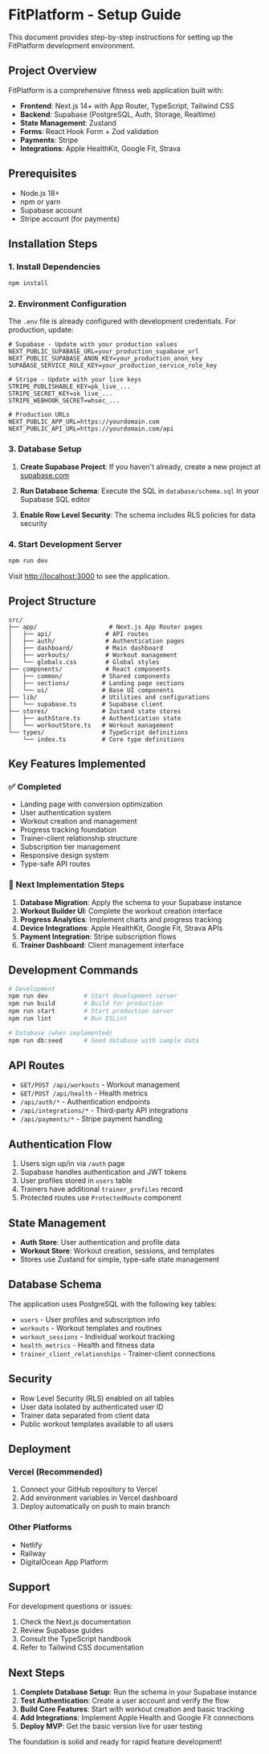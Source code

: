 # FitPlatform - Setup Guide

This document provides step-by-step instructions for setting up the FitPlatform development environment.

## Project Overview

FitPlatform is a comprehensive fitness web application built with:
- **Frontend**: Next.js 14+ with App Router, TypeScript, Tailwind CSS
- **Backend**: Supabase (PostgreSQL, Auth, Storage, Realtime)
- **State Management**: Zustand
- **Forms**: React Hook Form + Zod validation
- **Payments**: Stripe
- **Integrations**: Apple HealthKit, Google Fit, Strava

## Prerequisites

- Node.js 18+ 
- npm or yarn
- Supabase account
- Stripe account (for payments)

## Installation Steps

### 1. Install Dependencies

```bash
npm install
```

### 2. Environment Configuration

The `.env` file is already configured with development credentials. For production, update:

```env
# Supabase - Update with your production values
NEXT_PUBLIC_SUPABASE_URL=your_production_supabase_url
NEXT_PUBLIC_SUPABASE_ANON_KEY=your_production_anon_key
SUPABASE_SERVICE_ROLE_KEY=your_production_service_role_key

# Stripe - Update with your live keys
STRIPE_PUBLISHABLE_KEY=pk_live_...
STRIPE_SECRET_KEY=sk_live_...
STRIPE_WEBHOOK_SECRET=whsec_...

# Production URLs
NEXT_PUBLIC_APP_URL=https://yourdomain.com
NEXT_PUBLIC_API_URL=https://yourdomain.com/api
```

### 3. Database Setup

1. **Create Supabase Project**: If you haven't already, create a new project at [supabase.com](https://supabase.com)

2. **Run Database Schema**: Execute the SQL in `database/schema.sql` in your Supabase SQL editor

3. **Enable Row Level Security**: The schema includes RLS policies for data security

### 4. Start Development Server

```bash
npm run dev
```

Visit [http://localhost:3000](http://localhost:3000) to see the application.

## Project Structure

```
src/
├── app/                    # Next.js App Router pages
│   ├── api/               # API routes
│   ├── auth/              # Authentication pages
│   ├── dashboard/         # Main dashboard
│   ├── workouts/          # Workout management
│   └── globals.css        # Global styles
├── components/            # React components
│   ├── common/           # Shared components
│   ├── sections/         # Landing page sections
│   └── ui/               # Base UI components
├── lib/                  # Utilities and configurations
│   └── supabase.ts       # Supabase client
├── stores/               # Zustand state stores
│   ├── authStore.ts      # Authentication state
│   └── workoutStore.ts   # Workout management
└── types/                # TypeScript definitions
    └── index.ts          # Core type definitions
```

## Key Features Implemented

### ✅ Completed
- Landing page with conversion optimization
- User authentication system
- Workout creation and management
- Progress tracking foundation
- Trainer-client relationship structure
- Subscription tier management
- Responsive design system
- Type-safe API routes

### 🔄 Next Implementation Steps
1. **Database Migration**: Apply the schema to your Supabase instance
2. **Workout Builder UI**: Complete the workout creation interface
3. **Progress Analytics**: Implement charts and progress tracking
4. **Device Integrations**: Apple HealthKit, Google Fit, Strava APIs
5. **Payment Integration**: Stripe subscription flows
6. **Trainer Dashboard**: Client management interface

## Development Commands

```bash
# Development
npm run dev          # Start development server
npm run build        # Build for production
npm run start        # Start production server
npm run lint         # Run ESLint

# Database (when implemented)
npm run db:seed      # Seed database with sample data
```

## API Routes

- `GET/POST /api/workouts` - Workout management
- `GET/POST /api/health` - Health metrics
- `/api/auth/*` - Authentication endpoints
- `/api/integrations/*` - Third-party API integrations
- `/api/payments/*` - Stripe payment handling

## Authentication Flow

1. Users sign up/in via `/auth` page
2. Supabase handles authentication and JWT tokens
3. User profiles stored in `users` table
4. Trainers have additional `trainer_profiles` record
5. Protected routes use `ProtectedRoute` component

## State Management

- **Auth Store**: User authentication and profile data
- **Workout Store**: Workout creation, sessions, and templates
- Stores use Zustand for simple, type-safe state management

## Database Schema

The application uses PostgreSQL with the following key tables:
- `users` - User profiles and subscription info
- `workouts` - Workout templates and routines
- `workout_sessions` - Individual workout tracking
- `health_metrics` - Health and fitness data
- `trainer_client_relationships` - Trainer-client connections

## Security

- Row Level Security (RLS) enabled on all tables
- User data isolated by authenticated user ID
- Trainer data separated from client data
- Public workout templates available to all users

## Deployment

### Vercel (Recommended)
1. Connect your GitHub repository to Vercel
2. Add environment variables in Vercel dashboard
3. Deploy automatically on push to main branch

### Other Platforms
- Netlify
- Railway
- DigitalOcean App Platform

## Support

For development questions or issues:
1. Check the Next.js documentation
2. Review Supabase guides
3. Consult the TypeScript handbook
4. Refer to Tailwind CSS documentation

## Next Steps

1. **Complete Database Setup**: Run the schema in your Supabase instance
2. **Test Authentication**: Create a user account and verify the flow
3. **Build Core Features**: Start with workout creation and basic tracking
4. **Add Integrations**: Implement Apple Health and Google Fit connections
5. **Deploy MVP**: Get the basic version live for user testing

The foundation is solid and ready for rapid feature development!